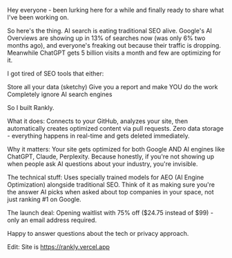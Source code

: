 Hey everyone - been lurking here for a while and finally ready to share what I've been working on.

So here's the thing. AI search is eating traditional SEO alive. Google's AI Overviews are showing up in 13% of searches now (was only 6% two months ago), and everyone's freaking out because their traffic is dropping. Meanwhile ChatGPT gets 5 billion visits a month and few are optimizing for it.

I got tired of SEO tools that either:

Store all your data (sketchy)
Give you a report and make YOU do the work
Completely ignore AI search engines

So I built Rankly.

What it does: Connects to your GitHub, analyzes your site, then automatically creates optimized content via pull requests. Zero data storage - everything happens in real-time and gets deleted immediately.

Why it matters: Your site gets optimized for both Google AND AI engines like ChatGPT, Claude, Perplexity. Because honestly, if you're not showing up when people ask AI questions about your industry, you're invisible.

The technical stuff: Uses specially trained models for AEO (AI Engine Optimization) alongside traditional SEO. Think of it as making sure you're the answer AI picks when asked about top companies in your space, not just ranking #1 on Google.

The launch deal: Opening waitlist with 75% off ($24.75 instead of $99) - only an email address required.

Happy to answer questions about the tech or privacy approach.

Edit: Site is https://rankly.vercel.app